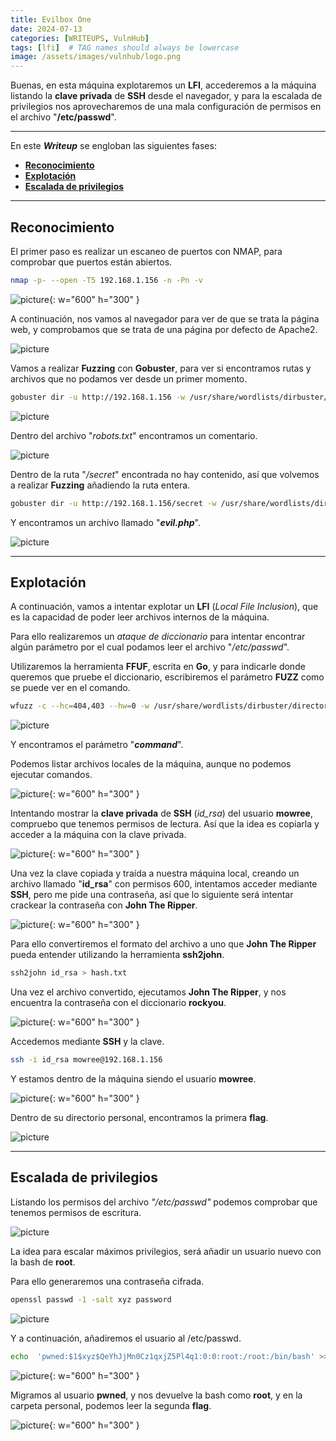 ```yaml
---
title: Evilbox One
date: 2024-07-13
categories: [WRITEUPS, VulnHub]
tags: [lfi]  # TAG names should always be lowercase
image: /assets/images/vulnhub/logo.png
---
```


Buenas, en esta máquina explotaremos un **LFI**, accederemos a la máquina listando la **clave privada** de **SSH** desde el navegador, y para la escalada de privilegios nos aprovecharemos de una mala configuración de permisos en el archivo "**/etc/passwd**".

---

En este ***Writeup*** se engloban las siguientes fases:
- **[Reconocimiento](#reconocimiento)**
- **[Explotación](#explotación)**
- **[Escalada de privilegios](#escalada-de-privilegios)**

---

## **Reconocimiento**

El primer paso es realizar un escaneo de puertos con NMAP, para comprobar que puertos están abiertos.

```bash
nmap -p- --open -T5 192.168.1.156 -n -Pn -v
```

![picture](/assets/images/vulnhub/evilbox1.png){: w="600" h="300" }

A continuación, nos vamos al navegador para ver de que se trata la página web, y comprobamos que se trata de una página por defecto de Apache2.

![picture](/assets/images/vulnhub/evilbox2.png)

Vamos a realizar **Fuzzing** con **Gobuster**, para ver si encontramos rutas y archivos que no podamos ver desde un primer momento.

```bash
gobuster dir -u http://192.168.1.156 -w /usr/share/wordlists/dirbuster/directory-list-2.3-medium.txt -x .txt,.php,.html,.sh,.png,.jpg,.jpeg -b 404,403
```

![picture](/assets/images/vulnhub/evilbox3.png)

Dentro del archivo "*robots.txt*" encontramos un comentario.

![picture](/assets/images/vulnhub/evilbox4.png)

Dentro de la ruta "*/secret*" encontrada no hay contenido, así que volvemos a realizar **Fuzzing** añadiendo la ruta entera.

```bash
gobuster dir -u http://192.168.1.156/secret -w /usr/share/wordlists/dirbuster/directory-list-2.3-medium.txt -x .txt,.php,.html,.sh,.png,.jpg,.jpeg -b 404,403
```

Y encontramos un archivo llamado "***evil.php***".

![picture](/assets/images/vulnhub/evilbox5.png)

----

## **Explotación**

A continuación, vamos a intentar explotar un **LFI** (*Local File Inclusion*), que es la capacidad de poder leer archivos internos de la máquina.

Para ello realizaremos un *ataque de diccionario* para intentar encontrar algún parámetro por el cual podamos leer el archivo "*/etc/passwd*".

Utilizaremos la herramienta **FFUF**, escrita en **Go**, y para indicarle donde queremos que pruebe el diccionario, escribiremos el parámetro **FUZZ** como se puede ver en el comando.

```bash
wfuzz -c --hc=404,403 --hw=0 -w /usr/share/wordlists/dirbuster/directory-list-lowercase-2.3-medium.txt 'http://192.168.1.156/secret/evil.php?FUZZ=/etc/passwd'
```

![picture](/assets/images/vulnhub/evilbox6.png)

Y encontramos el parámetro "***command***". 

Podemos listar archivos locales de la máquina, aunque no podemos ejecutar comandos.

![picture](/assets/images/vulnhub/evilbox7.png){: w="600" h="300" }

Intentando mostrar la **clave privada** de **SSH** (*id_rsa*) del usuario **mowree**, compruebo que tenemos permisos de lectura. Así que la idea es copiarla y acceder a la máquina con la clave privada.

![picture](/assets/images/vulnhub/evilbox8.png){: w="600" h="300" }

Una vez la clave copiada y traída a nuestra máquina local, creando un archivo llamado "**id_rsa**" con permisos 600, intentamos acceder mediante **SSH**, pero me pide una contraseña, así que lo siguiente será intentar crackear la contraseña con **John The Ripper**.

![picture](/assets/images/vulnhub/evilbox9.png){: w="600" h="300" }

Para ello convertiremos el formato del archivo a uno que **John The Ripper** pueda entender utilizando la herramienta **ssh2john**.

```bash
ssh2john id_rsa > hash.txt
```
Una vez el archivo convertido, ejecutamos **John The Ripper**, y nos encuentra la contraseña con el diccionario **rockyou**.

![picture](/assets/images/vulnhub/evilbox10.png){: w="600" h="300" }

Accedemos mediante **SSH** y la clave.

```bash
ssh -i id_rsa mowree@192.168.1.156
```

Y estamos dentro de la máquina siendo el usuario **mowree**.

![picture](/assets/images/vulnhub/evilbox11.png){: w="600" h="300" }

Dentro de su directorio personal, encontramos la primera **flag**.

![picture](/assets/images/vulnhub/evilbox12.png)

---

## **Escalada de privilegios**

Listando los permisos del archivo *"/etc/passwd"* podemos comprobar que tenemos permisos de escritura.

![picture](/assets/images/vulnhub/evilbox13.png)

La idea para escalar máximos privilegios, será añadir un usuario nuevo con la bash de **root**.

Para ello generaremos una contraseña cifrada.

```bash
openssl passwd -1 -salt xyz password
```

![picture](/assets/images/vulnhub/evilbox20.png)

Y a continuación, añadiremos el usuario al /etc/passwd.

```bash
echo  'pwned:$1$xyz$QeYhJjMn0Cz1qxjZ5Pl4q1:0:0:root:/root:/bin/bash' >> /etc/passwd
```

![picture](/assets/images/vulnhub/evilbox14.png){: w="600" h="300" }

Migramos al usuario **pwned**, y nos devuelve la bash como **root**, y en la carpeta personal, podemos leer la segunda **flag**.

![picture](/assets/images/vulnhub/evilbox15.png){: w="600" h="300" }

